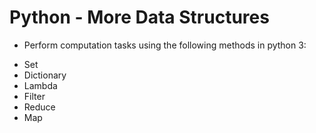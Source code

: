 # Python - More Data Structures

* Perform computation tasks using the following methods in python 3:
- Set
- Dictionary
- Lambda
- Filter
- Reduce
- Map